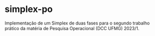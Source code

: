 # simplex-po
Implementação de um Simplex de duas fases para o segundo trabalho prático da matéria de Pesquisa Operacional (DCC UFMG) 2023/1.
